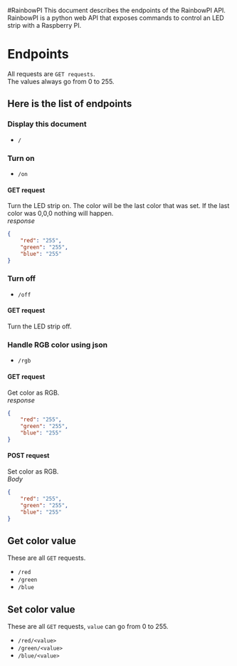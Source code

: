 #RainbowPI
This document describes the endpoints of the RainbowPI API.  
RainbowPI is a python web API that exposes commands to control an LED strip with a Raspberry PI.  
# Endpoints
All requests are `GET requests`.  
The values always go from 0 to 255.  
## Here is the list of endpoints  
### Display this document
- `/`  

### Turn on
- `/on`  

#### GET request  
Turn the LED strip on. The color will be the last color that was set. If the last color was 0,0,0 nothing will happen.    
*response*  
``` json
{
    "red": "255",
    "green": "255",
    "blue": "255"
}
```

### Turn off
- `/off`  

#### GET request  
Turn the LED strip off.  

### Handle RGB color using json
- `/rgb`  

#### GET request  
Get color as RGB.  
*response*  
``` json
{
    "red": "255",
    "green": "255",
    "blue": "255"
}
```

#### POST request  
Set color as RGB.  
*Body*  
``` json
{
    "red": "255",
    "green": "255",
    "blue": "255"
}
```
## Get color value  
These are all `GET` requests.  
- `/red` 
- `/green` 
- `/blue`   

## Set color value  
These are all `GET` requests, `value` can go from 0 to 255.  
- `/red/<value>` 
- `/green/<value>` 
- `/blue/<value>` 
